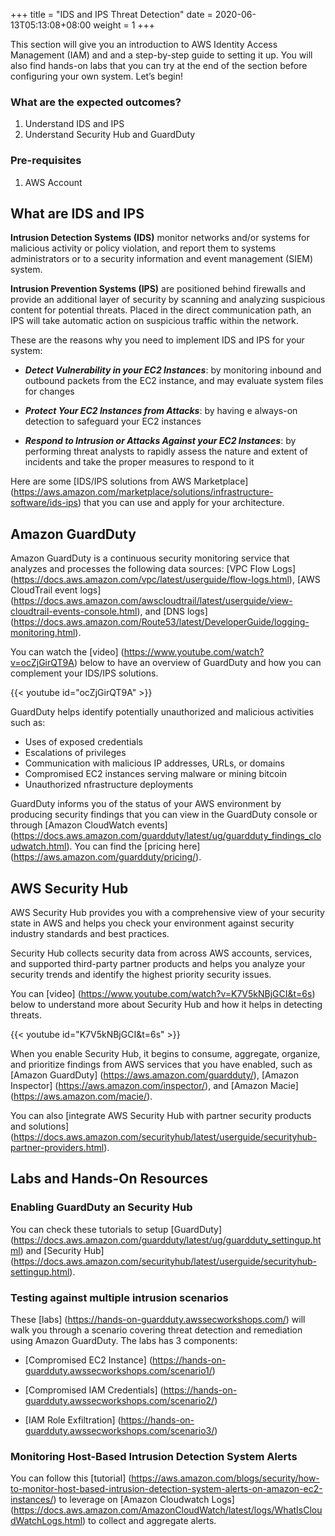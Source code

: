+++
title = "IDS and IPS Threat Detection"
date =  2020-06-13T05:13:08+08:00
weight = 1
+++

This section will give you an introduction to AWS Identity Access Management (IAM) and and a step-by-step guide to setting it up. You will also find hands-on labs that you can try at the end of the section before configuring your own system. Let’s begin!

### What are the expected outcomes?

1. Understand IDS and IPS
2. Understand Security Hub and GuardDuty

### Pre-requisites

1. AWS Account

## What are IDS and IPS

**Intrusion Detection Systems (IDS)** monitor networks and/or systems for malicious activity or policy violation, and report them to systems administrators or to a security information and event management (SIEM) system. 

**Intrusion Prevention Systems (IPS)** are positioned
behind firewalls and provide an additional layer of security by scanning and analyzing suspicious content for potential threats. Placed in the direct communication path, an IPS will take automatic action on suspicious traffic within the network.

These are the reasons why you need to implement IDS and IPS for your system:

* ***Detect Vulnerability in your EC2 Instances***: by monitoring inbound and outbound packets from the EC2 instance, and may evaluate system files for changes

* ***Protect Your EC2 Instances from Attacks***: by having e always-on detection to safeguard your EC2 instances

* ***Respond to Intrusion or Attacks Against your EC2 Instances***: by performing  threat analysts to rapidly assess the nature and extent of incidents and take the
proper measures to respond to it

Here are some [IDS/IPS solutions from AWS Marketplace] (https://aws.amazon.com/marketplace/solutions/infrastructure-software/ids-ips) that you can use and apply for your architecture.

## Amazon GuardDuty

Amazon GuardDuty is a continuous security monitoring service that analyzes and processes the following data sources: [VPC Flow Logs] (https://docs.aws.amazon.com/vpc/latest/userguide/flow-logs.html), [AWS CloudTrail event logs] (https://docs.aws.amazon.com/awscloudtrail/latest/userguide/view-cloudtrail-events-console.html), and [DNS logs] (https://docs.aws.amazon.com/Route53/latest/DeveloperGuide/logging-monitoring.html).

You can watch the [video] (https://www.youtube.com/watch?v=ocZjGirQT9A) below to have an overview of GuardDuty and how you can complement your IDS/IPS solutions.

{{< youtube id="ocZjGirQT9A" >}}

GuardDuty helps identify potentially unauthorized and malicious activities such as:
* Uses of exposed credentials
* Escalations of privileges
* Communication with malicious IP addresses, URLs, or domains
* Compromised EC2 instances serving malware or mining bitcoin
* Unauthorized nfrastructure deployments

GuardDuty informs you of the status of your AWS environment by producing security findings that you can view in the GuardDuty console or through [Amazon CloudWatch events] (https://docs.aws.amazon.com/guardduty/latest/ug/guardduty_findings_cloudwatch.html). You can find the [pricing here] (https://aws.amazon.com/guardduty/pricing/).

## AWS Security Hub

AWS Security Hub provides you with a comprehensive view of your security state in AWS and helps you check your environment against security industry standards and best practices.

Security Hub collects security data from across AWS accounts, services, and supported third-party partner products and helps you analyze your security trends and identify the highest priority security issues.

You can [video] (https://www.youtube.com/watch?v=K7V5kNBjGCI&t=6s) below to understand more about Security Hub and how it helps in detecting threats.

{{< youtube id="K7V5kNBjGCI&t=6s" >}}

When you enable Security Hub, it begins to consume, aggregate, organize, and prioritize findings from AWS services that you have enabled, such as [Amazon GuardDuty] (https://aws.amazon.com/guardduty/), [Amazon Inspector] (https://aws.amazon.com/inspector/), and [Amazon Macie] (https://aws.amazon.com/macie/). 

You can also [integrate AWS Security Hub with partner security products and solutions] (https://docs.aws.amazon.com/securityhub/latest/userguide/securityhub-partner-providers.html). 

## Labs and Hands-On Resources

### Enabling GuardDuty an Security Hub

You can check these tutorials  to setup [GuardDuty] (https://docs.aws.amazon.com/guardduty/latest/ug/guardduty_settingup.html) and [Security Hub] (https://docs.aws.amazon.com/securityhub/latest/userguide/securityhub-settingup.html).

### Testing against multiple intrusion scenarios

These [labs] (https://hands-on-guardduty.awssecworkshops.com/) will walk you through a scenario covering threat detection and remediation using Amazon GuardDuty. The labs has 3 components:

* [Compromised EC2 Instance] (https://hands-on-guardduty.awssecworkshops.com/scenario1/)

* [Compromised IAM Credentials] (https://hands-on-guardduty.awssecworkshops.com/scenario2/)

* [IAM Role Exfiltration] (https://hands-on-guardduty.awssecworkshops.com/scenario3/)

### Monitoring Host-Based Intrusion Detection System Alerts

You can follow this [tutorial] (https://aws.amazon.com/blogs/security/how-to-monitor-host-based-intrusion-detection-system-alerts-on-amazon-ec2-instances/) to leverage on [Amazon Cloudwatch Logs] (https://docs.aws.amazon.com/AmazonCloudWatch/latest/logs/WhatIsCloudWatchLogs.html) to collect and aggregate alerts.